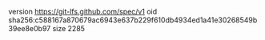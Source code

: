 version https://git-lfs.github.com/spec/v1
oid sha256:c588167a870679ac6943e637b229f610db4934ed1a41e30268549b39ee8e0b97
size 2285
